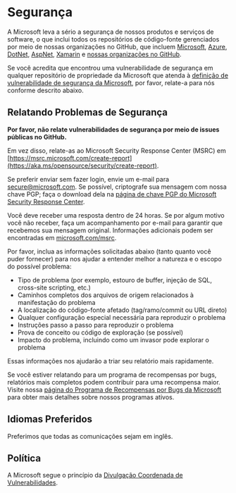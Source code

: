 # Segurança

A Microsoft leva a sério a segurança de nossos produtos e serviços de software, o que inclui todos os repositórios de código-fonte gerenciados por meio de nossas organizações no GitHub, que incluem [Microsoft](https://github.com/Microsoft), [Azure](https://github.com/Azure), [DotNet](https://github.com/dotnet), [AspNet](https://github.com/aspnet), [Xamarin](https://github.com/xamarin) e [nossas organizações no GitHub](https://opensource.microsoft.com/).

Se você acredita que encontrou uma vulnerabilidade de segurança em qualquer repositório de propriedade da Microsoft que atenda à [definição de vulnerabilidade de segurança da Microsoft](https://aka.ms/opensource/security/definition), por favor, relate-a para nós conforme descrito abaixo.

## Relatando Problemas de Segurança

**Por favor, não relate vulnerabilidades de segurança por meio de issues públicas no GitHub.**

Em vez disso, relate-as ao Microsoft Security Response Center (MSRC) em [https://msrc.microsoft.com/create-report](https://aka.ms/opensource/security/create-report).

Se preferir enviar sem fazer login, envie um e-mail para [secure@microsoft.com](mailto:secure@microsoft.com). Se possível, criptografe sua mensagem com nossa chave PGP; faça o download dela na [página de chave PGP do Microsoft Security Response Center](https://aka.ms/opensource/security/pgpkey).

Você deve receber uma resposta dentro de 24 horas. Se por algum motivo você não receber, faça um acompanhamento por e-mail para garantir que recebemos sua mensagem original. Informações adicionais podem ser encontradas em [microsoft.com/msrc](https://aka.ms/opensource/security/msrc).

Por favor, inclua as informações solicitadas abaixo (tanto quanto você puder fornecer) para nos ajudar a entender melhor a natureza e o escopo do possível problema:

* Tipo de problema (por exemplo, estouro de buffer, injeção de SQL, cross-site scripting, etc.)
* Caminhos completos dos arquivos de origem relacionados à manifestação do problema
* A localização do código-fonte afetado (tag/ramo/commit ou URL direto)
* Qualquer configuração especial necessária para reproduzir o problema
* Instruções passo a passo para reproduzir o problema
* Prova de conceito ou código de exploração (se possível)
* Impacto do problema, incluindo como um invasor pode explorar o problema

Essas informações nos ajudarão a triar seu relatório mais rapidamente.

Se você estiver relatando para um programa de recompensas por bugs, relatórios mais completos podem contribuir para uma recompensa maior. Visite nossa [página do Programa de Recompensas por Bugs da Microsoft](https://aka.ms/opensource/security/bounty) para obter mais detalhes sobre nossos programas ativos.

## Idiomas Preferidos

Preferimos que todas as comunicações sejam em inglês.

## Política

A Microsoft segue o princípio da [Divulgação Coordenada de Vulnerabilidades](https://aka.ms/opensource/security/cvd).
